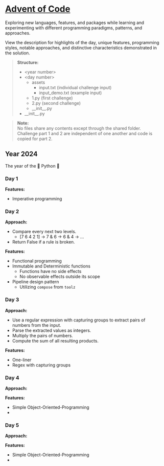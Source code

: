 # [Advent of Code](https://adventofcode.com/2024)
Exploring new languages, features, and packages while learning and experimenting with different programming paradigms,
patterns, and approaches.

View the description for highlights of the day, unique features, programming styles, notable approaches, 
and distinctive characteristics demonstrated in the solution.

> **Structure:**
> - \<year number\>
>  - \<day number\>
>    - assets
>      - input.txt (individual challenge input)
>      - input_demo.txt (example input)
>    - 1.py (first challenge)
>    - 2.py (second challenge)
>    - \_\_init\_\_.py
>  - \_\_init\_\_.py

> **Note:**  
> No files share any contents except through the shared folder.
> Challenge part 1 and 2 are independent of one another and code is copied for part 2.

## Year 2024
The year of the :snake: Python :snake:
### Day 1
**Features:**
- Imperative programming

### Day 2
**Approach:**
- Compare every next two levels.
  - \[7 6 4 2 1\] -> 7 & 6 -> 6 & 4 -> ...
- Return False if a rule is broken.

**Features:**
- Functional programming
- Immutable and Deterministic functions
  - Functions have no side effects
  - No observable effects outside its scope
- Pipeline design pattern
  - Utilizing `compose` from `toolz`

### Day 3
**Approach:**
- Use a regular expression with capturing groups to extract pairs of numbers from the input.
- Parse the extracted values as integers.
- Multiply the pairs of numbers.
- Compute the sum of all resulting products.

**Features:**
- One-liner
- Regex with capturing groups

### Day 4
**Approach:**

**Features:**
- Simple Object-Oriented-Programming
- 

### Day 5
**Approach:**

**Features:**
- Simple Object-Oriented-Programming
-

